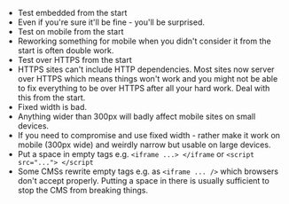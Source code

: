  - Test embedded from the start
  - Even if you're sure it'll be fine - you'll be surprised. 
 - Test on mobile from the start
  - Reworking something for mobile when you didn't consider it from the start is often double work.
 - Test over HTTPS from the start
  - HTTPS sites can't include HTTP dependencies. Most sites now server over HTTPS which means things won't work and you might not be able to fix everything to be over HTTPS after all your hard work. Deal with this from the start.
 - Fixed width is bad.
  - Anything wider than 300px will badly affect mobile sites on small devices.
  - If you need to compromise and use fixed width - rather make it work on mobile (300px wide) and weirdly narrow but usable on large devices.
 - Put a space in empty tags e.g. `<iframe ...> </iframe` or `<script src="..."> </script`
  - Some CMSs rewrite empty tags e.g. as `<iframe ... />` which browsers don't accept properly. Putting a space in there is usually sufficient to stop the CMS from breaking things.
 
